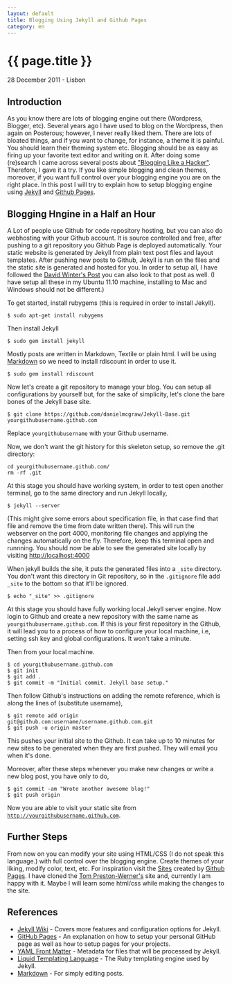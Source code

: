 ```yaml
---
layout: default
title: Blogging Using Jekyll and Github Pages
category: en
---
```


{{ page.title }}
================

<p class="meta">28 December 2011 - Lisbon</p>

Introduction
------------

As you know there are lots of blogging engine out there (Wordpress, Blogger, etc). 
Several years ago I have used to blog on the Wordpress, then again on Posterous; however, 
I never really liked them. There are lots of bloated things, and if you want to change, 
for instance, a theme it is painful. You should learn their theming system etc. Blogging 
should be as easy as firing up your favorite text editor and writing on it. After doing 
some (re)search I came across several posts about ["Blogging Like a Hacker"](http://tom.preston-werner.com/2008/11/17/blogging-like-a-hacker.html). 
Therefore, I gave it a try. If you like simple blogging and clean themes, moreover, 
if you want full control over your blogging engine you are on the right place. 
In this post I will try to explain how to setup blogging engine using [Jekyll](http://github.com/mojombo/jekyll) 
and [Github Pages](http://pages.github.com/).

Blogging Hngine in a Half an Hour
---------------------------------

A Lot of people use Github for code repository hosting, but you can also do webhosting with 
your Github account. It is source controlled and free, after pushing to a git repository 
you Github Page is deployed automatically. Your static website is generated by Jekyll from 
plain text post files and layout templates. After pushing new posts to Github, Jekyll is run 
on the files and the static site is generated and hosted for you.
In order to setup all, I have followed the [David Winter's Post](http://davidwinter.me/articles/2011/10/29/setting-up-github-pages/) 
you can also look to that post as well. (I have setup all these in my Ubuntu 11.10 machine, 
installing to Mac and Windows should not be different.)

To get started, install rubygems (this is required in order to install Jekyll).
<pre class="terminal"><code>$ sudo apt-get install rubygems</code></pre>

Then install Jekyll
<pre class="terminal"><code>$ sudo gem install jekyll</code></pre>

Mostly posts are written in Markdown, Textile or plain html. I will be using [Markdown](http://daringfireball.net/projects/markdown/)
so we need to install rdiscount in order to use it.
<pre class="terminal"><code>$ sudo gem install rdiscount</code></pre>

Now let's create a git repository to manage your blog. You can setup all configurations 
by yourself but, for the sake of simplicity, let's clone the bare bones of the Jekyll base site.
<pre class="terminal"><code>$ git clone https://github.com/danielmcgraw/Jekyll-Base.git yourgithubusername.github.com</code></pre>
Replace <code>yourgithubusername</code> with your Github username. 

Now, we don't want the git history for this skeleton setup, so remove the .git directory:
<pre class="terminal"><code>cd yourgithubusername.github.com/
rm -rf .git
</code></pre>

At this stage you should have working system, in order to test open another terminal, 
go to the same directory and run Jekyll locally,
<pre class="terminal"><code>$ jekyll --server</code></pre>
(This might give some errors about specification file, in that case find that file
and remove the time from date written there).
This will run the webserver on the port 4000, monitoring file changes and applying 
the changes automatically on the fly. Therefore, keep this terminal open and runnning. 
You should now be able to see the generated site locally by visiting [http://localhost:4000](http://localhost:4000)

When jekyll builds the site, it puts the generated files into a <code>\_site</code> directory. 
You don't want this directory in Git repository, so in the <code>.gitignore</code> file add <code>\_site</code> 
to the bottom so that it'll be ignored.
<pre class="terminal"><code>$ echo "_site" >> .gitignore</code></pre>

At this stage you should have fully working local Jekyll server engine. Now login to Github and 
create a new repository with the same name as <code>yourgithubusername.github.com</code>. If this is 
your first repository in the Github, it will lead you to a process of how to configure your 
local machine, i.e, setting ssh key and global configurations. It won't take a minute. 

Then from your local machine.
<pre class="terminal"><code>$ cd yourgithubusername.github.com
$ git init
$ git add .
$ git commit -m "Initial commit. Jekyll base setup."</code></pre>

Then follow Github's instructions on adding the remote reference, 
which is along the lines of (substitute username),
<pre class="terminal"><code>$ git remote add origin git@github.com:username/username.github.com.git
$ git push -u origin master</code></pre>

This pushes your initial site to the Github. It can take up to 10 minutes for new sites to be 
generated when they are first pushed. They will email you when it's done.

Moreover, after these steps whenever you make new changes or write a new blog post, you have only to do,
<pre class="terminal"><code>$ git commit -am "Wrote another awesome blog!"
$ git push origin</code></pre>

Now you are able to visit your static site from <code>http://yourgithubusername.github.com</code>.

<!--
Custom Domains
--------------

One nice thing about Github Pages is that you can add your own domain name for your site other than
using <code>yourgithubusername.github.com</code>. Create a file with name CNAME in your site folder
and put domain name of your liking, for instance, CNAME for this site is <code>morazow.me</code>.
<pre class="terminal"><code>cd yourgithubusername.github.com
$ touch CNAME
$ echo "morazow.me" > CNAME</code></pre>

After adding that file, you will need to modify your DNS settings by adding an A record that points to 207.97.227.245.
-->

Further Steps
--------------

From now on you can modify your site using HTML/CSS (I do not speak this language.) with 
full control over the blogging engine. Create themes of your liking, modify color, text, etc.
For inspiration visit the [Sites](https://github.com/mojombo/jekyll/wiki/sites) created by 
[Github Pages](http://pages.github.com). I have cloned the [Tom Preston-Werner's](http://github.com/mojombo/mojombo.github.com) 
site and, currently I am happy with it. Maybe I will learn some html/css while making the changes to the site.

References
----------

* [Jekyll Wiki](https://github.com/mojombo/jekyll/wiki/) - Covers more features and configuration options for Jekyll.
* [GitHub Pages](http://pages.github.com/) - An explanation on how to setup your personal GitHub page as well as how to setup pages for your projects.
* [YAML Front Matter](https://github.com/mojombo/jekyll/wiki/yaml-front-matter) - Metadata for files that will be processed by Jekyll.
* [Liquid Templating Language](http://www.liquidmarkup.org/) - The Ruby templating engine used by Jekyll.
* [Markdown](http://daringfireball.net/projects/markdown/) - For simply editing posts.


